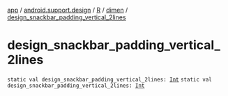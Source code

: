 [app](../../../index.md) / [android.support.design](../../index.md) / [R](../index.md) / [dimen](index.md) / [design_snackbar_padding_vertical_2lines](.)

# design_snackbar_padding_vertical_2lines

`static val design_snackbar_padding_vertical_2lines: `[`Int`](https://kotlinlang.org/api/latest/jvm/stdlib/kotlin/-int/index.html)
`static val design_snackbar_padding_vertical_2lines: `[`Int`](https://kotlinlang.org/api/latest/jvm/stdlib/kotlin/-int/index.html)